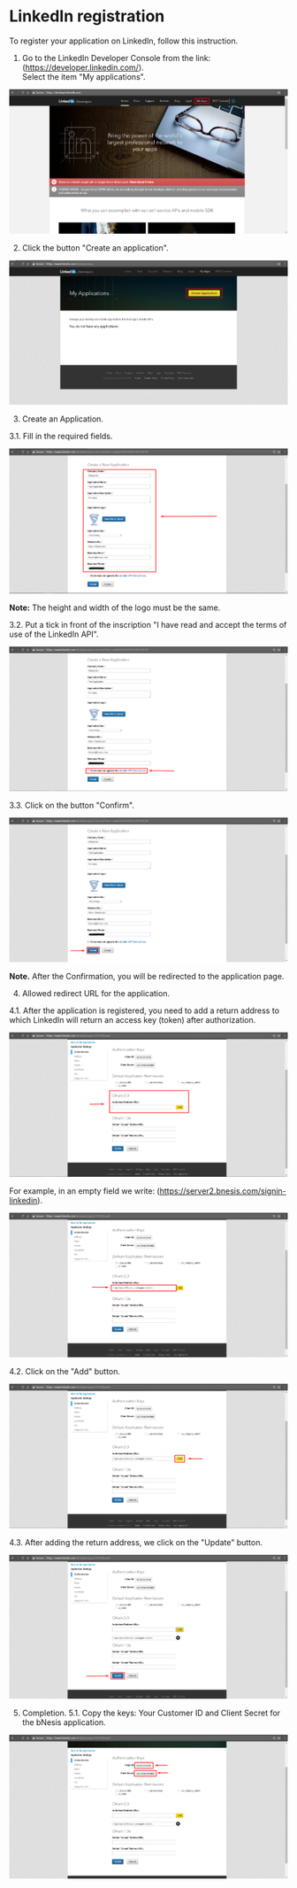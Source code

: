 # LinkedIn registration

To register your application on LinkedIn, follow this instruction.

1. Go to the LinkedIn Developer Console from the link: (https://developer.linkedin.com/).  
Select the item "My applications".

![image001](https://raw.githubusercontent.com/bNesisDeveloper/bNesis/master/Docs/Services/LinkedIn/image001.png)

2. Click the button "Create an application".

![image002](https://raw.githubusercontent.com/bNesisDeveloper/bNesis/master/Docs/Services/LinkedIn/image002.png)

3. Create an Application.

3.1. Fill in the required fields.

![image003](https://raw.githubusercontent.com/bNesisDeveloper/bNesis/master/Docs/Services/LinkedIn/image003.png)

**Note:** The height and width of the logo must be the same.

3.2. Put a tick in front of the inscription "I have read and accept the terms of use of the LinkedIn API".

![image004](https://raw.githubusercontent.com/bNesisDeveloper/bNesis/master/Docs/Services/LinkedIn/image004.png)

3.3. Click on the button "Confirm".

![image005](https://raw.githubusercontent.com/bNesisDeveloper/bNesis/master/Docs/Services/LinkedIn/image005.png)

**Note.** After the Confirmation, you will be redirected to the application page.

4. Allowed redirect URL for the application.

4.1. After the application is registered, you need to add a return address to which LinkedIn will return an access key (token) after authorization. 

![image006](https://raw.githubusercontent.com/bNesisDeveloper/bNesis/master/Docs/Services/LinkedIn/image006.png)

For example, in an empty field we write: (https://server2.bnesis.com/signin-linkedin).

![image007](https://raw.githubusercontent.com/bNesisDeveloper/bNesis/master/Docs/Services/LinkedIn/image007.png)

4.2. Click on the "Add" button.

![image008](https://raw.githubusercontent.com/bNesisDeveloper/bNesis/master/Docs/Services/LinkedIn/image008.png)

4.3. After adding the return address, we click on the "Update" button.

![image009](https://raw.githubusercontent.com/bNesisDeveloper/bNesis/master/Docs/Services/LinkedIn/image009.png)

5. Completion.
5.1. Copy the keys: Your Customer ID and Client Secret for the bNesis application. 

![image010](https://raw.githubusercontent.com/bNesisDeveloper/bNesis/master/Docs/Services/LinkedIn/image010.png)